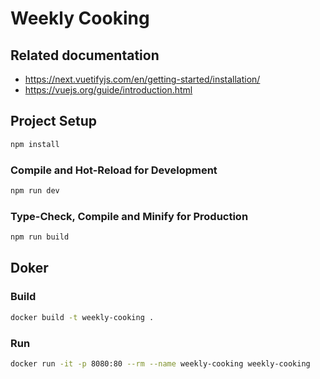 # Weekly Cooking
## Related documentation
* https://next.vuetifyjs.com/en/getting-started/installation/
* https://vuejs.org/guide/introduction.html
## Project Setup
```sh
npm install
```
### Compile and Hot-Reload for Development
```sh
npm run dev
```
### Type-Check, Compile and Minify for Production
```sh
npm run build
```
## Doker
### Build
```sh
docker build -t weekly-cooking .
```
### Run
```sh
docker run -it -p 8080:80 --rm --name weekly-cooking weekly-cooking
```